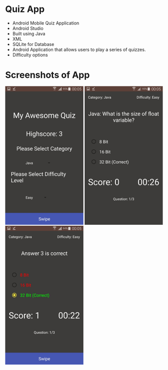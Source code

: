 # Quiz App
- Android Mobile Quiz Application
- Android Studio
- Built using Java 
- XML
- SQLite for Database
- Android Application that allows users to play a series of quizzes.
- Difficulty options

# Screenshots of App
<img src="screenshots/image1.jpeg" width=250> <img src="screenshots/image2.jpeg" width=250> <img src="screenshots/image3.jpeg" width=250>
